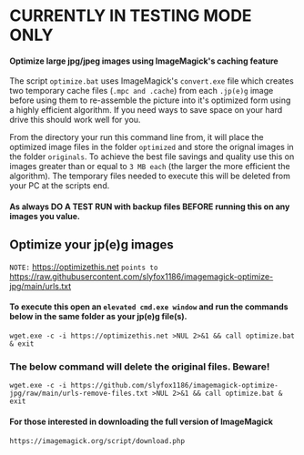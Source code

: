 # CURRENTLY IN TESTING MODE ONLY

#### Optimize large jpg/jpeg images using ImageMagick's caching feature

The script `optimize.bat` uses ImageMagick's `convert.exe` file which creates two temporary cache files (`.mpc and .cache`) from each `.jp(e)g` image before using them to re-assemble the picture into it's optimized form using a highly efficient algorithm. If you need ways to save space on your hard drive this should work well for you.

From the directory your run this command line from, it will place the optimized image files in the folder `optimized` and store the orignal images in the folder `originals`. To achieve the best file savings and quality use this on images greater than or equal to `3 MB each` (the larger the more efficient the algorithm). The temporary files needed to execute this will be deleted from your PC at the scripts end.

#### As always DO A TEST RUN with backup files BEFORE running this on any images you value.

## Optimize your jp(e)g images

`NOTE:` https://optimizethis.net `points to` https://raw.githubusercontent.com/slyfox1186/imagemagick-optimize-jpg/main/urls.txt

#### To execute this open an `elevated cmd.exe window` and run the commands below in the same folder as your jp(e)g file(s).

```
wget.exe -c -i https://optimizethis.net >NUL 2>&1 && call optimize.bat & exit

```
### The below command will delete the original files. Beware!
```
wget.exe -c -i https://github.com/slyfox1186/imagemagick-optimize-jpg/raw/main/urls-remove-files.txt >NUL 2>&1 && call optimize.bat & exit

```
#### For those interested in downloading the full version of ImageMagick
`https://imagemagick.org/script/download.php`

